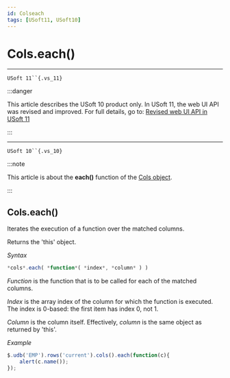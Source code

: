 ```yaml
---
id: Colseach
tags: [USoft11, USoft10]
---
```

# Cols.each()



----

`USoft 11``{.vs_11}`


:::danger

This article describes the USoft 10 product only.
In USoft 11, the web UI API was revised and improved. For full details, go to:
[Revised web UI API in USoft 11](/Web_and_app_UIs/UDB_udb/Revised_web_UI_API_in_USoft_11.md)

:::

----

`USoft 10``{.vs_10}`


:::note

This article is about the **each()** function of the [Cols object](/Web_and_app_UIs/UDB_Cols).

:::

## **Cols.each()**

Iterates the execution of a function over the matched columns.

Returns the 'this' object.

*Syntax*

```js
*cols*.each( *function*( *index*, *column* ) )
```

*Function* is the function that is to be called for each of the matched columns.

*Index* is the array index of the column for which the function is executed. The index is 0-based: the first item has index 0, not 1.

*Column* is the column itself. Effectively, *column* is the same object as returned by 'this'.

*Example*

```js
$.udb('EMP').rows('current').cols().each(function(c){
    alert(c.name());
});
```

 